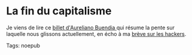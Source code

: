 # La fin du capitalisme

Je viens de lire ce [billet d'Aureliano Buendia ](http://www.lafinducapitalisme.net/post/2007/07/11/Apres-le-capitalisme)qui résume la pente sur laquelle nous glissons actuellement, en écho à ma [brève sur les hackers](/2007/07/16/loin-d%e2%80%99etre-libre/).

Tags: noepub